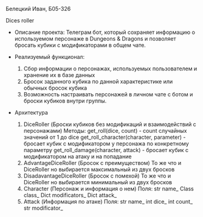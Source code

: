 Белецкий Иван, Б05-326

Dices roller

- Описание проекта: Телеграм бот, который сохраняет информацию о используемом персонаже в Dungeons & Dragons и позволяет бросать кубики с модификаторами в общем чате.

- Реализуемый функционал:

	1) Сбор информации о персонажах, используемых пользователем и хранение их в базе данных
	2) Бросок заданного кубика по данной характеристике или обычных бросок кубика
	3) Возможность настраивать персонажей в личном чате с ботом и броски кубиков внутри группы.

- Архитектура

	1) DiceRoller (Броски кубиков без модификаций и взаимодействий с персонажами)
		Методы:
			get_roll(dice, count) - count случайных значений от 1 до dice
			get_roll_character(character, parameter) - бросает кубик с модификатором у персонажа по конкретному параметру
			get_roll_damage(character, attack) - бросает кубик с модификатором на атаку и на попадание
	2) AdvantageDiceRoller (Бросок с преимуществом)
		То же что и DiceRoller но выбирается максимальный из двух бросков
	3) DisadavantageDiceRoller (Бросок с помехой)
		То же что и DiceRoller но выбирается минимальный из двух бросков
	4) Character (Персонаж и информация о нем) 
		Поля:
			str name_
			Class class_
			Dict modificators_
			Dict attack_
	5) Attack (Информация по атаке)
		Поля:
			str name_
			int dice_
			int count_
			str modificator_